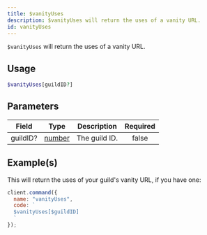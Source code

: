 ```yaml
---
title: $vanityUses
description: $vanityUses will return the uses of a vanity URL.
id: vanityUses
---
```


`$vanityUses` will return the uses of a vanity URL.

## Usage

```php
$vanityUses[guildID?]
```

## Parameters

| Field    | Type                                                                                              | Description   | Required |
| -------- | ------------------------------------------------------------------------------------------------- | ------------- | :------: |
| guildID? | [number](https://developer.mozilla.org/en-US/docs/Web/JavaScript/Reference/Global_Objects/Number) | The guild ID. |  false   |

## Example(s)

This will return the uses of your guild's vanity URL, if you have one:

```javascript
client.command({
  name: "vanityUses",
  code: `
  $vanityUses[$guildID]
  `
});
```
